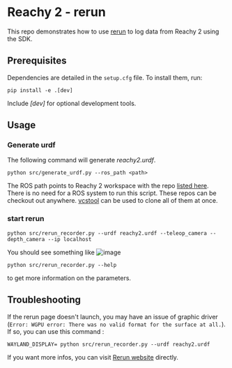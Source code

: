 # Reachy 2 - rerun

This repo demonstrates how to use [rerun](https://rerun.io) to log data from Reachy 2 using the SDK.


## Prerequisites

Dependencies are detailed in the `setup.cfg` file. To install them, run:
```
pip install -e .[dev]
```
Include *[dev]* for optional development tools.


## Usage 

### Generate urdf

The following command will generate *reachy2.urdf*.

```
python src/generate_urdf.py --ros_path <path>
```

The ROS path points to Reachy 2 workspace with the repo [listed here](https://github.com/pollen-robotics/docker_reachy2_core/blob/develop/sources_config/beta.src). There is no need for a ROS system to run this script. These repos can be checkout out anywhere. [vcstool](https://github.com/dirk-thomas/vcstool) can be used to clone all of them at once. 

### start rerun

```
python src/rerun_recorder.py --urdf reachy2.urdf --teleop_camera --depth_camera --ip localhost
```

You should see something like ![image](docs/rerun_screenshot.png)

```
python src/rerun_recorder.py --help
```
to get more information on the parameters.

## Troubleshooting

If the rerun page doesn't launch, you may have an issue of graphic driver (`Error: WGPU error: There was no valid format for the surface at all.`). If so, you can use this command : 

```console
WAYLAND_DISPLAY= python src/rerun_recorder.py --urdf reachy2.urdf
```

If you want more infos, you can visit [Rerun website](https://rerun.io/docs/getting-started/troubleshooting#graphics-issues) directly.
